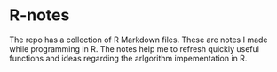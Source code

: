 # R-notes
The repo has a collection of R Markdown files. These are notes I made while programming in R. 
The notes help me to refresh quickly useful functions and ideas regarding the arlgorithm impementation in R.

